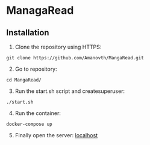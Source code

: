# ManagaRead

## Installation

1. Clone the repository using HTTPS:
```shell
git clone https://github.com/Amanovth/MangaRead.git

```

2. Go to repository:
```shell
cd MangaRead/
```

3. Run the start.sh script and createsuperuser:
```shell
./start.sh
```

4. Run the container:
```shell
docker-compose up
```
5. Finally open the server:
[localhost](http://localhost:8000/swagger)
